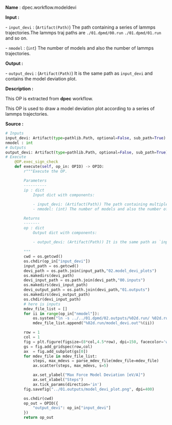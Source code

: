 **Name** : dpec.workflow.modeldevi

**Input :** 

\- `input_devi` : (`Artifact(Path)`) The path containing a series of lammps trajectories.The lammps traj paths are `./01.dpmd/00.run` `./01.dpmd/01.run` and so on.

\- `nmodel` : (`int`) The number of models and also the number of lammps trajectories.

**Output :**

\- `output_devi` : (`Artifact(Path)`) It is the same path as `input_devi` and contains the model deviation plot.

**Description :**

​This OP is extracted from **dpec** workflow.

​This OP is used to draw a model deviation plot according to a series of lammps trajectories.

**Source :** 

```python
# Inputs
input_devi: Artifact(type=pathlib.Path, optional=False, sub_path=True)
nmodel : int
# Outputs
output_devi: Artifact(type=pathlib.Path, optional=False, sub_path=True)
# Execute
    @OP.exec_sign_check
    def execute(self, op_in: OPIO) -> OPIO:
        r"""Execute the OP.

        Parameters
        ----------
        ip : dict
            Input dict with components:
            
            - input_devi: (Artifact(Path)) The path containing multiple lammps trajs.The lammps traj paths are `./01.dpmd/00.run` `./01.dpmd/01.run` and so on.
            - nmodel: (int) The number of models and also the number of lammps trajs.

        Returns
        -------
        op : dict 
            Output dict with components:
            
            - output_devi: (Artifact(Path)) It is the same path as `input_devi` and contains the drawn model_devi picture.
            
        """
        cwd = os.getcwd()
        os.chdir(op_in["input_devi"])
        input_path = os.getcwd()
        devi_path = os.path.join(input_path,"02.model_devi_plots")
        os.makedirs(devi_path)
        devi_input_path = os.path.join(devi_path,"00.inputs")
        os.makedirs(devi_input_path)
        devi_output_path = os.path.join(devi_path,"01.outputs")
        os.makedirs(devi_output_path)
        os.chdir(devi_input_path)
        # here is inputs
        mdev_file_list = []
        for ii in range(op_in["nmodel"]):
            os.system("ln -s ../../01.dpmd/02.outputs/%02d.run/ %02d.run"%(ii,ii))
            mdev_file_list.append("%02d.run/model_devi.out"%(ii))

        row = 1
        col = 1
        fig = plt.figure(figsize=(8*col,4.5*row), dpi=150, facecolor='white')
        gs = fig.add_gridspec(row,col)
        ax  = fig.add_subplot(gs[0])
        for mdev_file in mdev_file_list:
            steps, max_mdevs = parse_mdev_file(mdev_file=mdev_file)
            ax.scatter(steps, max_mdevs, s=5)

            ax.set_ylabel("Max Force Model Deviation [eV/A]")
            ax.set_xlabel("Steps")
            ax.tick_params(direction='in')
        fig.savefig("../01.outputs/model_devi_plot.png", dpi=400)

        os.chdir(cwd)
        op_out = OPIO({
            "output_devi": op_in["input_devi"]
        })
        return op_out
```

